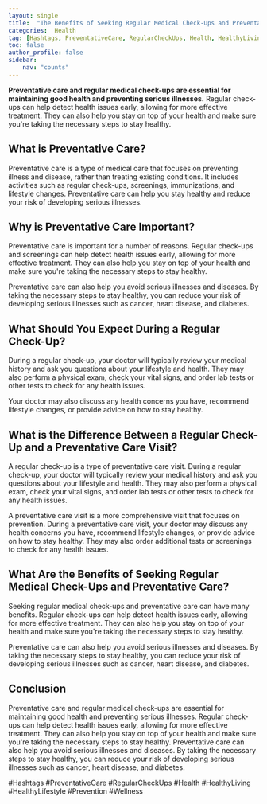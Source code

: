 ```yaml
---
layout: single
title:  "The Benefits of Seeking Regular Medical Check-Ups and Preventative Care"
categories:  Health
tag: [Hashtags, PreventativeCare, RegularCheckUps, Health, HealthyLiving, HealthyLifestyle, Prevention, Wellness, ]
toc: false
author_profile: false
sidebar:
    nav: "counts"
---
```

    
**Preventative care and regular medical check-ups are essential for maintaining good health and preventing serious illnesses.** Regular check-ups can help detect health issues early, allowing for more effective treatment. They can also help you stay on top of your health and make sure you're taking the necessary steps to stay healthy.

## What is Preventative Care?

Preventative care is a type of medical care that focuses on preventing illness and disease, rather than treating existing conditions. It includes activities such as regular check-ups, screenings, immunizations, and lifestyle changes. Preventative care can help you stay healthy and reduce your risk of developing serious illnesses.

## Why is Preventative Care Important?

Preventative care is important for a number of reasons. Regular check-ups and screenings can help detect health issues early, allowing for more effective treatment. They can also help you stay on top of your health and make sure you're taking the necessary steps to stay healthy.

Preventative care can also help you avoid serious illnesses and diseases. By taking the necessary steps to stay healthy, you can reduce your risk of developing serious illnesses such as cancer, heart disease, and diabetes.

## What Should You Expect During a Regular Check-Up?

During a regular check-up, your doctor will typically review your medical history and ask you questions about your lifestyle and health. They may also perform a physical exam, check your vital signs, and order lab tests or other tests to check for any health issues.

Your doctor may also discuss any health concerns you have, recommend lifestyle changes, or provide advice on how to stay healthy.

## What is the Difference Between a Regular Check-Up and a Preventative Care Visit?

A regular check-up is a type of preventative care visit. During a regular check-up, your doctor will typically review your medical history and ask you questions about your lifestyle and health. They may also perform a physical exam, check your vital signs, and order lab tests or other tests to check for any health issues.

A preventative care visit is a more comprehensive visit that focuses on prevention. During a preventative care visit, your doctor may discuss any health concerns you have, recommend lifestyle changes, or provide advice on how to stay healthy. They may also order additional tests or screenings to check for any health issues.

## What Are the Benefits of Seeking Regular Medical Check-Ups and Preventative Care?

Seeking regular medical check-ups and preventative care can have many benefits. Regular check-ups can help detect health issues early, allowing for more effective treatment. They can also help you stay on top of your health and make sure you're taking the necessary steps to stay healthy.

Preventative care can also help you avoid serious illnesses and diseases. By taking the necessary steps to stay healthy, you can reduce your risk of developing serious illnesses such as cancer, heart disease, and diabetes.

## Conclusion

Preventative care and regular medical check-ups are essential for maintaining good health and preventing serious illnesses. Regular check-ups can help detect health issues early, allowing for more effective treatment. They can also help you stay on top of your health and make sure you're taking the necessary steps to stay healthy. Preventative care can also help you avoid serious illnesses and diseases. By taking the necessary steps to stay healthy, you can reduce your risk of developing serious illnesses such as cancer, heart disease, and diabetes.

#Hashtags
#PreventativeCare #RegularCheckUps #Health #HealthyLiving #HealthyLifestyle #Prevention #Wellness